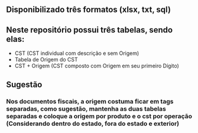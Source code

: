 ## Disponibilizado três formatos (xlsx, txt, sql)

## Neste repositório possui três tabelas, sendo elas:
- CST (CST individual com descrição e sem Origem)
- Tabela de Origem do CST
- CST + Origem (CST composto com Origem em seu primeiro Dígito)

## Sugestão
### Nos documentos fiscais, a origem costuma ficar em tags separadas, como sugestão, mantenha as duas tabelas separadas e coloque a origem por produto e o cst por operação (Considerando dentro do estado, fora do estado e exterior)
